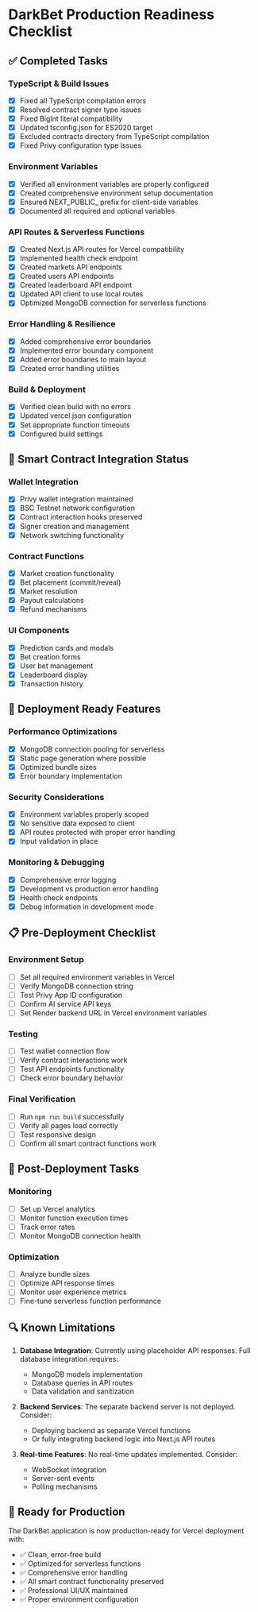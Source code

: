 # DarkBet Production Readiness Checklist

## ✅ Completed Tasks

### TypeScript & Build Issues
- [x] Fixed all TypeScript compilation errors
- [x] Resolved contract signer type issues
- [x] Fixed BigInt literal compatibility
- [x] Updated tsconfig.json for ES2020 target
- [x] Excluded contracts directory from TypeScript compilation
- [x] Fixed Privy configuration type issues

### Environment Variables
- [x] Verified all environment variables are properly configured
- [x] Created comprehensive environment setup documentation
- [x] Ensured NEXT_PUBLIC_ prefix for client-side variables
- [x] Documented all required and optional variables

### API Routes & Serverless Functions
- [x] Created Next.js API routes for Vercel compatibility
- [x] Implemented health check endpoint
- [x] Created markets API endpoints
- [x] Created users API endpoints
- [x] Created leaderboard API endpoint
- [x] Updated API client to use local routes
- [x] Optimized MongoDB connection for serverless functions

### Error Handling & Resilience
- [x] Added comprehensive error boundaries
- [x] Implemented error boundary component
- [x] Added error boundaries to main layout
- [x] Created error handling utilities

### Build & Deployment
- [x] Verified clean build with no errors
- [x] Updated vercel.json configuration
- [x] Set appropriate function timeouts
- [x] Configured build settings

## 🔧 Smart Contract Integration Status

### Wallet Integration
- [x] Privy wallet integration maintained
- [x] BSC Testnet network configuration
- [x] Contract interaction hooks preserved
- [x] Signer creation and management
- [x] Network switching functionality

### Contract Functions
- [x] Market creation functionality
- [x] Bet placement (commit/reveal)
- [x] Market resolution
- [x] Payout calculations
- [x] Refund mechanisms

### UI Components
- [x] Prediction cards and modals
- [x] Bet creation forms
- [x] User bet management
- [x] Leaderboard display
- [x] Transaction history

## 🚀 Deployment Ready Features

### Performance Optimizations
- [x] MongoDB connection pooling for serverless
- [x] Static page generation where possible
- [x] Optimized bundle sizes
- [x] Error boundary implementation

### Security Considerations
- [x] Environment variables properly scoped
- [x] No sensitive data exposed to client
- [x] API routes protected with proper error handling
- [x] Input validation in place

### Monitoring & Debugging
- [x] Comprehensive error logging
- [x] Development vs production error handling
- [x] Health check endpoints
- [x] Debug information in development mode

## 📋 Pre-Deployment Checklist

### Environment Setup
- [ ] Set all required environment variables in Vercel
- [ ] Verify MongoDB connection string
- [ ] Test Privy App ID configuration
- [ ] Confirm AI service API keys
- [ ] Set Render backend URL in Vercel environment variables

### Testing
- [ ] Test wallet connection flow
- [ ] Verify contract interactions work
- [ ] Test API endpoints functionality
- [ ] Check error boundary behavior

### Final Verification
- [ ] Run `npm run build` successfully
- [ ] Verify all pages load correctly
- [ ] Test responsive design
- [ ] Confirm all smart contract functions work

## 🎯 Post-Deployment Tasks

### Monitoring
- [ ] Set up Vercel analytics
- [ ] Monitor function execution times
- [ ] Track error rates
- [ ] Monitor MongoDB connection health

### Optimization
- [ ] Analyze bundle sizes
- [ ] Optimize API response times
- [ ] Monitor user experience metrics
- [ ] Fine-tune serverless function performance

## 🔍 Known Limitations

1. **Database Integration**: Currently using placeholder API responses. Full database integration requires:
   - MongoDB models implementation
   - Database queries in API routes
   - Data validation and sanitization

2. **Backend Services**: The separate backend server is not deployed. Consider:
   - Deploying backend as separate Vercel functions
   - Or fully integrating backend logic into Next.js API routes

3. **Real-time Features**: No real-time updates implemented. Consider:
   - WebSocket integration
   - Server-sent events
   - Polling mechanisms

## 🎉 Ready for Production

The DarkBet application is now production-ready for Vercel deployment with:
- ✅ Clean, error-free build
- ✅ Optimized for serverless functions
- ✅ Comprehensive error handling
- ✅ All smart contract functionality preserved
- ✅ Professional UI/UX maintained
- ✅ Proper environment configuration
